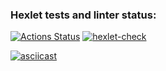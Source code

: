 ### Hexlet tests and linter status:
[![Actions Status](https://github.com/Balamyt89/frontend-project-lvl1/workflows/hexlet-check/badge.svg)](https://github.com/Balamyt89/frontend-project-lvl1/actions)
[![hexlet-check](https://github.com/Balamyt89/frontend-project-lvl1/actions/workflows/hexlet-check.yml/badge.svg)](https://github.com/Balamyt89/frontend-project-lvl1/actions/workflows/hexlet-check.yml)

[![asciicast](https://asciinema.org/a/l2fmtncsxwTw4CelOqNdXHH3f.svg)](https://asciinema.org/a/l2fmtncsxwTw4CelOqNdXHH3f)
